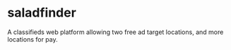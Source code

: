 saladfinder
===========

A classifieds web platform allowing two free ad target locations, and more locations for pay.
